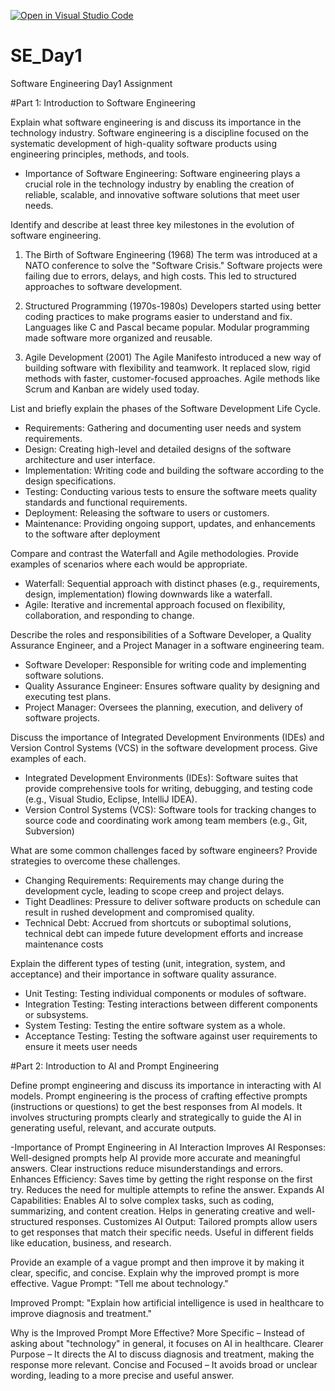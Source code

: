 [![Open in Visual Studio Code](https://classroom.github.com/assets/open-in-vscode-2e0aaae1b6195c2367325f4f02e2d04e9abb55f0b24a779b69b11b9e10269abc.svg)](https://classroom.github.com/online_ide?assignment_repo_id=18371655&assignment_repo_type=AssignmentRepo)
# SE_Day1
Software Engineering Day1 Assignment

#Part 1: Introduction to Software Engineering

Explain what software engineering is and discuss its importance in the technology industry.
Software engineering is a discipline focused on the systematic development of high-quality software products using engineering principles, methods, and tools.
- Importance of Software Engineering: Software engineering plays a crucial role in the technology industry by enabling the creation of reliable, scalable, and innovative software solutions that meet user needs.


Identify and describe at least three key milestones in the evolution of software engineering.
1. The Birth of Software Engineering (1968)
The term was introduced at a NATO conference to solve the "Software Crisis." Software projects were failing due to errors, delays, and high costs. This led to structured approaches to software development.

2. Structured Programming (1970s-1980s)
Developers started using better coding practices to make programs easier to understand and fix. Languages like C and Pascal became popular. Modular programming made software more organized and reusable.

3. Agile Development (2001)
The Agile Manifesto introduced a new way of building software with flexibility and teamwork. It replaced slow, rigid methods with faster, customer-focused approaches. Agile methods like Scrum and Kanban are widely used today.

List and briefly explain the phases of the Software Development Life Cycle.
 - Requirements: Gathering and documenting user needs and system requirements.
  - Design: Creating high-level and detailed designs of the software architecture and user 
interface.
  - Implementation: Writing code and building the software according to the design 
specifications.
  - Testing: Conducting various tests to ensure the software meets quality standards and 
functional requirements.
  - Deployment: Releasing the software to users or customers.
  - Maintenance: Providing ongoing support, updates, and enhancements to the software after 
deployment

Compare and contrast the Waterfall and Agile methodologies. Provide examples of scenarios where each would be appropriate.
- Waterfall: Sequential approach with distinct phases (e.g., requirements, design, implementation) flowing downwards like a waterfall.
- Agile: Iterative and incremental approach focused on flexibility, collaboration, and responding to change.

Describe the roles and responsibilities of a Software Developer, a Quality Assurance Engineer, and a Project Manager in a software engineering team.
- Software Developer: Responsible for writing code and implementing software solutions.
- Quality Assurance Engineer: Ensures software quality by designing and executing test plans.
- Project Manager: Oversees the planning, execution, and delivery of software projects.

Discuss the importance of Integrated Development Environments (IDEs) and Version Control Systems (VCS) in the software development process. Give examples of each.
- Integrated Development Environments (IDEs): Software suites that provide comprehensive tools for writing, debugging, and testing code (e.g., Visual Studio, Eclipse, IntelliJ IDEA).
- Version Control Systems (VCS): Software tools for tracking changes to source code and coordinating work among team members (e.g., Git, Subversion)

What are some common challenges faced by software engineers? Provide strategies to overcome these challenges.
- Changing Requirements: Requirements may change during the development cycle, leading to scope creep and project delays.
- Tight Deadlines: Pressure to deliver software products on schedule can result in rushed development and compromised quality.
- Technical Debt: Accrued from shortcuts or suboptimal solutions, technical debt can impede future development efforts and increase maintenance costs

Explain the different types of testing (unit, integration, system, and acceptance) and their importance in software quality assurance.
- Unit Testing: Testing individual components or modules of software.
- Integration Testing: Testing interactions between different components or subsystems.
- System Testing: Testing the entire software system as a whole.
- Acceptance Testing: Testing the software against user requirements to ensure it meets user needs

#Part 2: Introduction to AI and Prompt Engineering


Define prompt engineering and discuss its importance in interacting with AI models.
Prompt engineering is the process of crafting effective prompts (instructions or questions) to get the best responses from AI models. It involves structuring prompts clearly and strategically to guide the AI in generating useful, relevant, and accurate outputs.

-Importance of Prompt Engineering in AI Interaction
Improves AI Responses: Well-designed prompts help AI provide more accurate and meaningful answers. Clear instructions reduce misunderstandings and errors.
Enhances Efficiency: Saves time by getting the right response on the first try. Reduces the need for multiple attempts to refine the answer.
Expands AI Capabilities: Enables AI to solve complex tasks, such as coding, summarizing, and content creation. Helps in generating creative and well-structured responses.
Customizes AI Output: Tailored prompts allow users to get responses that match their specific needs. Useful in different fields like education, business, and research.

Provide an example of a vague prompt and then improve it by making it clear, specific, and concise. Explain why the improved prompt is more effective.
Vague Prompt:
"Tell me about technology."

Improved Prompt:
"Explain how artificial intelligence is used in healthcare to improve diagnosis and treatment."

Why is the Improved Prompt More Effective?
More Specific – Instead of asking about "technology" in general, it focuses on AI in healthcare.
Clearer Purpose – It directs the AI to discuss diagnosis and treatment, making the response more relevant.
Concise and Focused – It avoids broad or unclear wording, leading to a more precise and useful answer.
